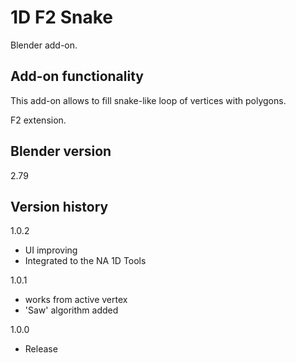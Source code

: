 # 1D F2 Snake

Blender add-on.

Add-on functionality
-
This add-on allows to fill snake-like loop of vertices with polygons.

F2 extension.

Blender version
-
2.79

Version history
-
1.0.2
- UI improving
- Integrated to the NA 1D Tools

1.0.1
- works from active vertex
- 'Saw' algorithm added

1.0.0
- Release
